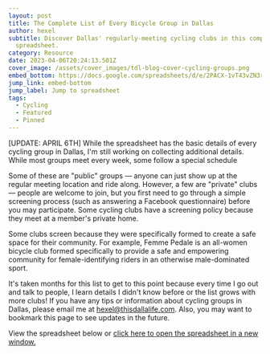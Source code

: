 ```yaml
---
layout: post
title: The Complete List of Every Bicycle Group in Dallas
author: hexel
subtitle: Discover Dallas' regularly-meeting cycling clubs in this comprehensive
  spreadsheet.
category: Resource
date: 2023-04-06T20:24:13.501Z
cover_image: /assets/cover_images/tdl-blog-cover-cycling-groups.png
embed_bottom: https://docs.google.com/spreadsheets/d/e/2PACX-1vT43vZN3rjDfsUSooynLVz_omVwC5G8bGD1ta36TZ4dbN8wGeikpmtXtm5fb0qKI4XA_sYbPGuFXbpi/pubhtml?gid=0&amp;single=true&amp;widget=true&amp;headers=false
jump_link: embed-bottom
jump_label: Jump to spreadsheet
tags:
  - Cycling
  - Featured
  - Pinned
---
```

\[﻿UPDATE: APRIL 6TH] While the spreadsheet has the basic details of every cycling group in Dallas, I'm still working on collecting additional details. While most groups meet every week, some follow a special schedule

Some of these are "public" groups — anyone can just show up at the regular meeting location and ride along. However, a few are "private" clubs — people are welcome to join, but you first need to go through a simple screening process (such as answering a Facebook questionnaire) before you may participate. Some cycling clubs have a screening policy because they meet at a member's private home.

Some clubs screen because they were specifically formed to create a safe space for their community. For example, Femme Pedale is an all-women bicycle club formed specifically to provide a safe and empowering community for female-identifying riders in an otherwise male-dominated sport.

It's taken months for this list to get to this point because every time I go out and talk to people, I learn details I didn't know before or the list grows with more clubs! If you have any tips or information about cycling groups in Dallas, please email me at hexel@thisdallalife.com. Also, you may want to bookmark this page to see updates in the future.

View the spreadsheet below or <a href="https://docs.google.com/spreadsheets/d/1GDU2MUqWesczkodpO7VeT3lbfleN6piurym3srd9hq8/edit?usp=sharing" target="_blank">click here to open the spreadsheet in a new window.</a>
